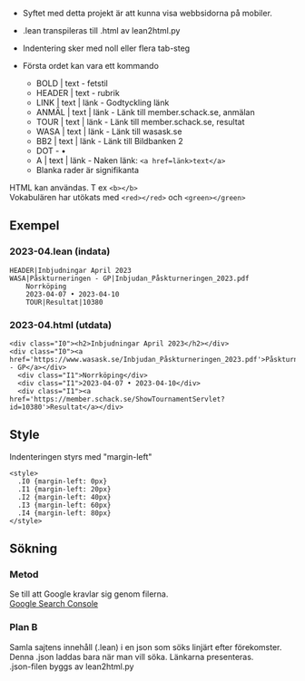 * Syftet med detta projekt är att kunna visa webbsidorna på mobiler.

* .lean transpileras till .html av lean2html.py

* Indentering sker med noll eller flera tab-steg
* Första ordet kan vara ett kommando
	* BOLD  | text - fetstil
	* HEADER | text - rubrik
	* LINK  | text | länk - Godtyckling länk
	* ANMÄL | text | länk - Länk till member.schack.se, anmälan
	* TOUR  | text | länk - Länk till member.schack.se, resultat
	* WASA  | text | länk - Länk till wasask.se
	* BB2   | text | länk - Länk till Bildbanken 2
	* DOT                 - •
	* A     | text | länk - Naken länk: ```<a href=länk>text</a>```
	* Blanka rader är signifikanta

HTML kan användas. T ex ```<b></b>```  
Vokabulären har utökats med ```<red></red>``` och ```<green></green>```  

## Exempel

### 2023-04.lean (indata)
```
HEADER|Inbjudningar April 2023
WASA|Påskturneringen - GP|Inbjudan_Påskturneringen_2023.pdf
	Norrköping
	2023-04-07 • 2023-04-10
	TOUR|Resultat|10380
```
### 2023-04.html (utdata)
```
<div class="I0"><h2>Inbjudningar April 2023</h2></div>
<div class="I0"><a href='https://www.wasask.se/Inbjudan_Påskturneringen_2023.pdf'>Påskturneringen - GP</a></div>
  <div class="I1">Norrköping</div>
  <div class="I1">2023-04-07 • 2023-04-10</div>
  <div class="I1"><a href='https://member.schack.se/ShowTournamentServlet?id=10380'>Resultat</a></div>
```

## Style
Indenteringen styrs med "margin-left"
```
<style>
  .I0 {margin-left: 0px}
  .I1 {margin-left: 20px}
  .I2 {margin-left: 40px}
  .I3 {margin-left: 60px}
  .I4 {margin-left: 80px}
</style>
```

## Sökning

### Metod
Se till att Google kravlar sig genom filerna.  
[Google Search Console](https://search.google.com/search-console?resource_id=https://christernilsson.github.io/2023-023-Wasa-Search/)

### Plan B
Samla sajtens innehåll (.lean) i en json som söks linjärt efter förekomster.  
Denna .json laddas bara när man vill söka. Länkarna presenteras.  
.json-filen byggs av lean2html.py  
